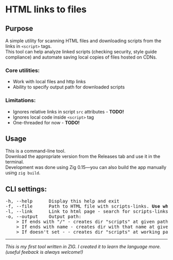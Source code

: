 # HTML links to files

## Purpose
A simple utility for scanning HTML files and downloading scripts from the links in `<script>` tags. <br> 
This tool can help analyze linked scripts (checking security, style guide compliance) and automate saving local copies of files hosted on CDNs.

### Core utilities:
- Work with local files and http links
- Ability to specify output path for downloaded scripts

### Limitations:
- Ignores relative links in script `src` attributes - <strong>TODO!</strong>
- Ignores local code inside `<script>` tag 
- One-threaded for now - <strong>TODO!</strong>

## Usage
This is a command-line tool. <br>
Download the appropriate version from the Releases tab and use it in the terminal.<br>
Development was done using Zig 0.15—you can also build the app manually using `zig build`.

## CLI settings:
<pre>
-h, --help      Display this help and exit
-f, --file      Path to HTML file with scripts-links. <strong>Use when -l doesn't set</strong>
-l, --link      Link to html page - search for scripts-links at given page. <strong>Use when -f doesn't set</strong>
-o, --output    Output path: 
    > If ends with "/" - creates dir "scripts" at given path; 
    > If ends with name - creates dir with that name at given path;
    > If doesn't set - - creates dir "scripts" at working path.
</pre>
---
*This is my first tool written in ZIG. I created it to learn the language more. (useful feeback is always welcome!)*